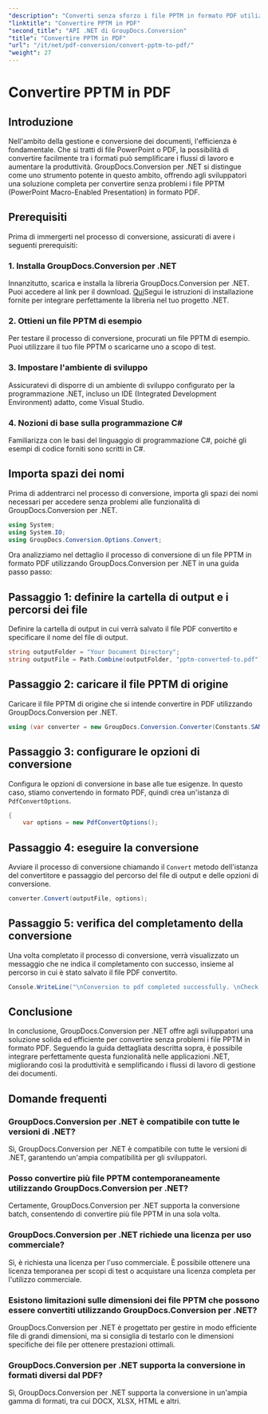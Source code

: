 ```yaml
---
"description": "Converti senza sforzo i file PPTM in formato PDF utilizzando GroupDocs.Conversion per .NET. Semplifica i flussi di lavoro di gestione dei documenti con facilità."
"linktitle": "Convertire PPTM in PDF"
"second_title": "API .NET di GroupDocs.Conversion"
"title": "Convertire PPTM in PDF"
"url": "/it/net/pdf-conversion/convert-pptm-to-pdf/"
"weight": 27
---
```


# Convertire PPTM in PDF

## Introduzione
Nell'ambito della gestione e conversione dei documenti, l'efficienza è fondamentale. Che si tratti di file PowerPoint o PDF, la possibilità di convertire facilmente tra i formati può semplificare i flussi di lavoro e aumentare la produttività. GroupDocs.Conversion per .NET si distingue come uno strumento potente in questo ambito, offrendo agli sviluppatori una soluzione completa per convertire senza problemi i file PPTM (PowerPoint Macro-Enabled Presentation) in formato PDF.
## Prerequisiti
Prima di immergerti nel processo di conversione, assicurati di avere i seguenti prerequisiti:
### 1. Installa GroupDocs.Conversion per .NET
Innanzitutto, scarica e installa la libreria GroupDocs.Conversion per .NET. Puoi accedere al link per il download. [Qui](https://releases.groupdocs.com/conversion/net/)Segui le istruzioni di installazione fornite per integrare perfettamente la libreria nel tuo progetto .NET.
### 2. Ottieni un file PPTM di esempio
Per testare il processo di conversione, procurati un file PPTM di esempio. Puoi utilizzare il tuo file PPTM o scaricarne uno a scopo di test.
### 3. Impostare l'ambiente di sviluppo
Assicuratevi di disporre di un ambiente di sviluppo configurato per la programmazione .NET, incluso un IDE (Integrated Development Environment) adatto, come Visual Studio.
### 4. Nozioni di base sulla programmazione C#
Familiarizza con le basi del linguaggio di programmazione C#, poiché gli esempi di codice forniti sono scritti in C#.

## Importa spazi dei nomi
Prima di addentrarci nel processo di conversione, importa gli spazi dei nomi necessari per accedere senza problemi alle funzionalità di GroupDocs.Conversion per .NET.
```csharp
using System;
using System.IO;
using GroupDocs.Conversion.Options.Convert;
```

Ora analizziamo nel dettaglio il processo di conversione di un file PPTM in formato PDF utilizzando GroupDocs.Conversion per .NET in una guida passo passo:
## Passaggio 1: definire la cartella di output e i percorsi dei file
Definire la cartella di output in cui verrà salvato il file PDF convertito e specificare il nome del file di output.
```csharp
string outputFolder = "Your Document Directory";
string outputFile = Path.Combine(outputFolder, "pptm-converted-to.pdf");
```
## Passaggio 2: caricare il file PPTM di origine
Caricare il file PPTM di origine che si intende convertire in PDF utilizzando GroupDocs.Conversion per .NET.
```csharp
using (var converter = new GroupDocs.Conversion.Converter(Constants.SAMPLE_PPTM))
```
## Passaggio 3: configurare le opzioni di conversione
Configura le opzioni di conversione in base alle tue esigenze. In questo caso, stiamo convertendo in formato PDF, quindi crea un'istanza di `PdfConvertOptions`.
```csharp
{
    var options = new PdfConvertOptions();
```
## Passaggio 4: eseguire la conversione
Avviare il processo di conversione chiamando il `Convert` metodo dell'istanza del convertitore e passaggio del percorso del file di output e delle opzioni di conversione.
```csharp
converter.Convert(outputFile, options);
```
## Passaggio 5: verifica del completamento della conversione
Una volta completato il processo di conversione, verrà visualizzato un messaggio che ne indica il completamento con successo, insieme al percorso in cui è stato salvato il file PDF convertito.
```csharp
Console.WriteLine("\nConversion to pdf completed successfully. \nCheck output in {0}", outputFolder);
```

## Conclusione
In conclusione, GroupDocs.Conversion per .NET offre agli sviluppatori una soluzione solida ed efficiente per convertire senza problemi i file PPTM in formato PDF. Seguendo la guida dettagliata descritta sopra, è possibile integrare perfettamente questa funzionalità nelle applicazioni .NET, migliorando così la produttività e semplificando i flussi di lavoro di gestione dei documenti.
## Domande frequenti
### GroupDocs.Conversion per .NET è compatibile con tutte le versioni di .NET?
Sì, GroupDocs.Conversion per .NET è compatibile con tutte le versioni di .NET, garantendo un'ampia compatibilità per gli sviluppatori.
### Posso convertire più file PPTM contemporaneamente utilizzando GroupDocs.Conversion per .NET?
Certamente, GroupDocs.Conversion per .NET supporta la conversione batch, consentendo di convertire più file PPTM in una sola volta.
### GroupDocs.Conversion per .NET richiede una licenza per uso commerciale?
Sì, è richiesta una licenza per l'uso commerciale. È possibile ottenere una licenza temporanea per scopi di test o acquistare una licenza completa per l'utilizzo commerciale.
### Esistono limitazioni sulle dimensioni dei file PPTM che possono essere convertiti utilizzando GroupDocs.Conversion per .NET?
GroupDocs.Conversion per .NET è progettato per gestire in modo efficiente file di grandi dimensioni, ma si consiglia di testarlo con le dimensioni specifiche dei file per ottenere prestazioni ottimali.
### GroupDocs.Conversion per .NET supporta la conversione in formati diversi dal PDF?
Sì, GroupDocs.Conversion per .NET supporta la conversione in un'ampia gamma di formati, tra cui DOCX, XLSX, HTML e altri.